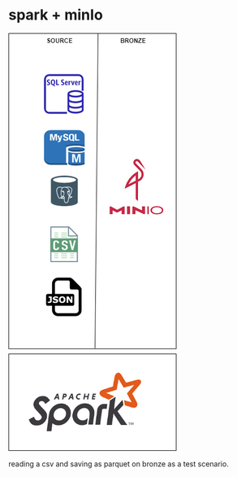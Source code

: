 # spark + minIo


![Screenshot](Spark+Minio.png)

reading a csv and saving as parquet on bronze as a test scenario.
